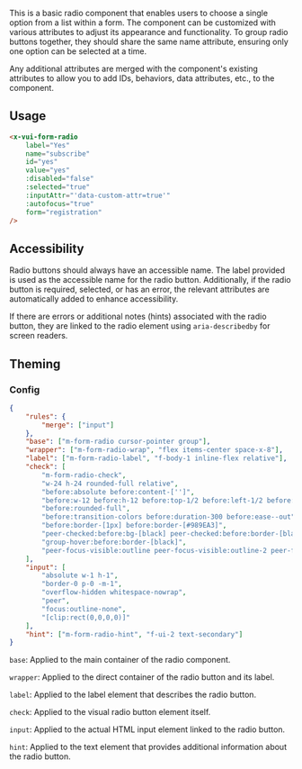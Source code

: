 This is a basic radio component that enables users to choose a single option from a list within a form. The component can be customized with various attributes to adjust its appearance and functionality. To group radio buttons together, they should share the same name attribute, ensuring only one option can be selected at a time.

Any additional attributes are merged with the component's existing attributes to allow you to add IDs, behaviors, data attributes, etc., to the component.

## Usage

```html
<x-vui-form-radio
    label="Yes"
    name="subscribe"
    id="yes"
    value="yes"
    :disabled="false"
    :selected="true"
    :inputAttr="'data-custom-attr=true'"
    :autofocus="true"
    form="registration"
/>
```

## Accessibility

Radio buttons should always have an accessible name. The label provided is used as the accessible name for the radio button. Additionally, if the radio button is required, selected, or has an error, the relevant attributes are automatically added to enhance accessibility.

If there are errors or additional notes (hints) associated with the radio button, they are linked to the radio element using `aria-describedby` for screen readers.

## Theming

### Config

```json
{
    "rules": {
        "merge": ["input"]
    },
    "base": ["m-form-radio cursor-pointer group"],
    "wrapper": ["m-form-radio-wrap", "flex items-center space-x-8"],
    "label": ["m-form-radio-label", "f-body-1 inline-flex relative"],
    "check": [
        "m-form-radio-check",
        "w-24 h-24 rounded-full relative",
        "before:absolute before:content-['']",
        "before:w-12 before:h-12 before:top-1/2 before:left-1/2 before:-translate-x-1/2 before:-translate-y-1/2",
        "before:rounded-full",
        "before:transition-colors before:duration-300 before:ease--out",
        "before:border-[1px] before:border-[#989EA3]",
        "peer-checked:before:bg-[black] peer-checked:before:border-[black]",
        "group-hover:before:border-[black]",
        "peer-focus-visible:outline peer-focus-visible:outline-2 peer-focus-visible:outline-offset-2"
    ],
    "input": [
        "absolute w-1 h-1",
        "border-0 p-0 -m-1",
        "overflow-hidden whitespace-nowrap",
        "peer",
        "focus:outline-none",
        "[clip:rect(0,0,0,0)]"
    ],
    "hint": ["m-form-radio-hint", "f-ui-2 text-secondary"]
}
```

`base`:
Applied to the main container of the radio component.

`wrapper`:
Applied to the direct container of the radio button and its label.

`label`:
Applied to the label element that describes the radio button.

`check`:
Applied to the visual radio button element itself.

`input`:
Applied to the actual HTML input element linked to the radio button.

`hint`:
Applied to the text element that provides additional information about the radio button.
